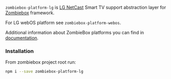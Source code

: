 `zombiebox-platform-lg` is [LG NetCast](http://developer.lge.com/resource/tv/RetrieveOverview.dev) Smart TV support abstraction layer for [Zombiebox](http://zombiebox.tv) framework.

For LG webOS platform see `zombiebox-platform-webos`.

Additional information about ZombieBox platforms you can find in [documentation](http://zombiebox.tv/doc.html#section-4-2).

### Installation
From zombiebox project root run:
```bash
npm i --save zombiebox-platform-lg
```
